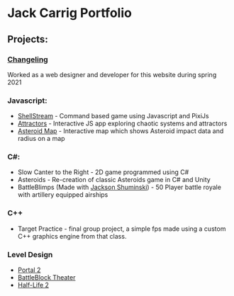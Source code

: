 # Jack Carrig Portfolio
## Projects:
### [Changeling](https://www.changelingvr.com/)
Worked as a web designer and developer for this website during spring 2021
### Javascript:
* [ShellStream](https://people.rit.edu/jxc2476/230/Project4/) - Command based game using Javascript and PixiJs
* [Attractors](https://people.rit.edu/jxc2476/330/Project1/) - Interactive JS app exploring chaotic systems and attractors
* [Asteroid Map](https://people.rit.edu/jxc2476/330/Project-3/) - Interactive map which shows Asteroid impact data and radius on a map
### C#:
* Slow Canter to the Right - 2D game programmed using C#
* Asteroids - Re-creation of classic Asteroids game in C# and Unity
* BattleBlimps (Made with [Jackson Shuminski](https://github.com/JacksonShuminski/BattleBlimps)) - 50 Player battle royale with artillery equipped airships  
### C++
* Target Practice - final group project, a simple fps made using a custom C++ graphics engine from that class. 
### Level Design
* [Portal 2](https://youtu.be/0nlKEEy4Auc)
* [BattleBlock Theater](https://youtu.be/vYRD0roUlaY)
* [Half-Life 2](https://youtu.be/WOt8AnQH-54)
